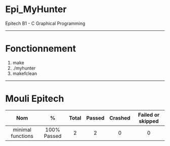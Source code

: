 # Epi_MyHunter
Epitech B1 - C Graphical Programming

***

# Fonctionnement

1. make
2. ./myhunter
3. makefclean

***

# Mouli Epitech

|        Nom        |      %      | Total | Passed | Crashed | Failed or skipped |
| :---------------: |:-----------:|:-----:|:------:|:-------:|:-----------------:|
| minimal functions | 100% Passed |   2   |   2    |    0    |        0          |
